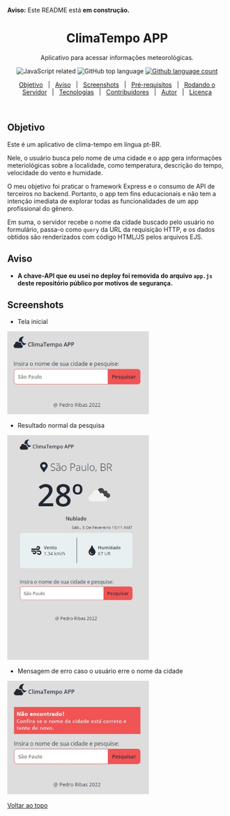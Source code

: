 **Aviso:** Este README está **em construção.**

<!-- Title & Description -->
<h1 align="center">ClimaTempo APP</h1>
<p align="center">Aplicativo para acessar informações meteorológicas.</p>

<!-- Badges -->
<p align="center">
  
  <img alt="JavaScript related" src="https://img.shields.io/badge/Made%20with-JavaScript-blue.svg">
  
  <img alt="GitHub top language" src="https://img.shields.io/github/languages/top/pedroibribas/weather-app?color=blue">
  
  <a href="https://floating-plateau-59695.herokuapp.com/">
    <img alt="Github language count" src="https://img.shields.io/website-up-down-green-red/http/shields.io.svg">
  </a>
  
</p>

<!-- Tabela de conteúdos -->
<p align="center">
  <a href="#objetivo">Objetivo</a> &#xa0; | &#xa0;
  <a href="#aviso">Aviso</a> &#xa0; | &#xa0;
  <a href="#screenshots">Screenshots</a> &#xa0; | &#xa0;
  <a href="#pré-requisitos">Pré-requisitos</a> &#xa0; | &#xa0;
  <a href="#rodando-o-servidor">Rodando o Servidor</a> &#xa0; | &#xa0;
  <a href="#tecnologias-utilizadas">Tecnologias</a> &#xa0; | &#xa0;
  <a href="#contribuidores">Contribuidores</a> &#xa0; | &#xa0;
  <a href="#autor">Autor</a> &#xa0; | &#xa0;
  <a href="#licença">Licença</a>
</p>

<br>

## Objetivo

Este é um aplicativo de clima-tempo em língua pt-BR.  

Nele, o usuário busca pelo nome de uma cidade e o app gera informações meteriológicas sobre a localidade, como temperatura, descrição do tempo, velocidade do vento e humidade.

O meu objetivo foi praticar o framework Express e o consumo de API de terceiros no backend. Portanto, o app tem fins educacionais e não tem a intenção imediata de explorar todas as funcionalidades de um app profissional do gênero.

Em suma, o servidor recebe o nome da cidade buscado pelo usuário no formulário, passa-o como `query` da URL da requisição HTTP, e os dados obtidos são renderizados com código HTML/JS pelos arquivos EJS.

## Aviso

- **A chave-API que eu usei no deploy foi removida do arquivo `app.js` deste repositório público por motivos de segurança.**

## Screenshots

- Tela inicial
<img width="325px" src="./assets/github/screenshots/ss-initial-screen.jpg">

- Resultado normal da pesquisa
<img width="325px" src="./assets/github/screenshots/ss-success.jpg">

- Mensagem de erro caso o usuário erre o nome da cidade
<img width="325px" src="./assets/github/screenshots/ss-error.jpg">

<!--
## :rocket: Technologies

The following tools were used in this project:

- [NodeJS](https://nodejs.org/en/)
- [Express](https://expressjs.com/)
- [EJS](https://ejs.co/)
- [OpenWeather's API](https://openweathermap.org/)

## :white_check_mark: Requirements

Before starting, you need to have [Git](https://git-scm.com) and [Node](https://nodejs.org/en/) installed.

## :checkered_flag: Starting

```bash
# Clone this project
$ git clone https://github.com/pedroibribas/weather-app

# Access project directory
$ cd weather-app

# Install dependencies
$ npm install .

# Run the project
$ node app.js

# The server will initialize in the <http://localhost:3000>
```

## :memo: License

This project is under license from [MIT](LICENSE.md).

Made with :heart: by <a href="https://github.com/pedroibribas" target="_blank">Pedro Ribas</a>

&#xa0;
-->

<a href="#top">Voltar ao topo</a>
